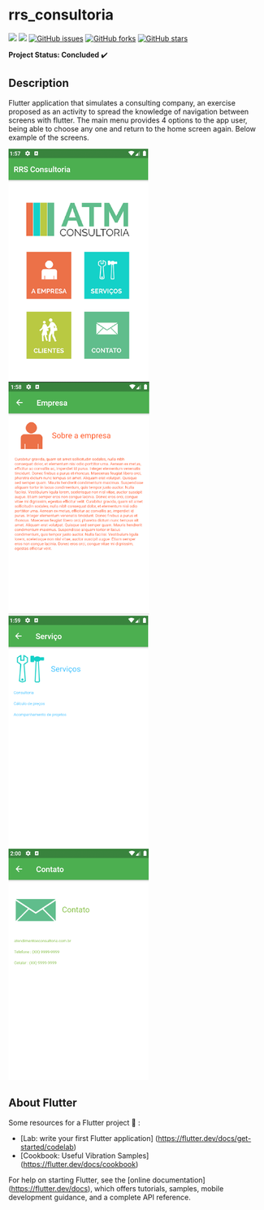# rrs_consultoria

<img src="https://img.shields.io/static/v1?label=version&message=v1.0&color=success&style=flat"/> <img src="https://img.shields.io/static/v1?label=build&message=passing&color=success&style=flat"/>
<a href="https://github.com/Prof-Rodrigo-Silva/appConsultoria/issues"><img alt="GitHub issues" src="https://img.shields.io/github/issues/Prof-Rodrigo-Silva/appConsultoria"></a>
<a href="https://github.com/Prof-Rodrigo-Silva/appConsultoria/network"><img alt="GitHub forks" src="https://img.shields.io/github/forks/Prof-Rodrigo-Silva/appConsultoria"></a>
<a href="https://github.com/Prof-Rodrigo-Silva/appConsultoria/stargazers"><img alt="GitHub stars" src="https://img.shields.io/github/stars/Prof-Rodrigo-Silva/appConsultoria"></a>


**Project Status: Concluded** :heavy_check_mark:

## **Description**

Flutter application that simulates a consulting company, an exercise proposed as an activity to spread the knowledge of navigation between screens with flutter.
The main menu provides 4 options to the app user, being able to choose any one and return to the home screen again. Below example of the screens.

<img src="https://github.com/Prof-Rodrigo-Silva/appConsultoria/blob/master/1.png">    <img src="https://github.com/Prof-Rodrigo-Silva/appConsultoria/blob/master/2.png">     <img src="https://github.com/Prof-Rodrigo-Silva/appConsultoria/blob/master/3.png">     <img src="https://github.com/Prof-Rodrigo-Silva/appConsultoria/blob/master/4.png">


## **About Flutter**

Some resources for a Flutter project :hammer: :

- [Lab: write your first Flutter application] (https://flutter.dev/docs/get-started/codelab)
- [Cookbook: Useful Vibration Samples] (https://flutter.dev/docs/cookbook)

For help on starting Flutter, see the
[online documentation] (https://flutter.dev/docs), which offers tutorials,
samples, mobile development guidance, and a complete API reference.
